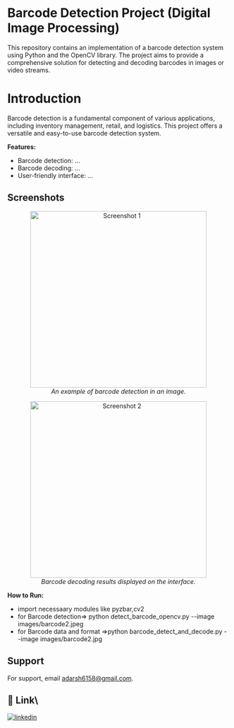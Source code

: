 # Barcode Detection Project (Digital Image Processing)

This repository contains an implementation of a barcode detection system using Python and the OpenCV library. The project aims to provide a comprehensive solution for detecting and decoding barcodes in images or video streams.

# Introduction
Barcode detection is a fundamental component of various applications, including inventory management, retail, and logistics. This project offers a versatile and easy-to-use barcode detection system.

**Features:**
- Barcode detection: ...
- Barcode decoding: ...
- User-friendly interface: ...

## Screenshots

<p align="center">
  <img src="https://github.com/Adarsh6158/Barcode-detection/assets/119891550/499c905f-4dd5-4955-b63f-1948da759c4f
" alt="Screenshot 1" width="400">
  <br>
  <em>An example of barcode detection in an image.</em>
</p>
<p align="center">
  <img src="https://github.com/Adarsh6158/Barcode-detection/assets/119891550/288b8346-a353-41d6-8979-472aa69f5e7f" alt="Screenshot 2" width="400">
  <br>
  <em>Barcode decoding results displayed on the interface.</em>
</p>

**How to Run:**
- import necessaary modules like pyzbar,cv2
- for Barcode detection=> python detect_barcode_opencv.py --image images/barcode2.jpeg
- for Barcode data and format =>python barcode_detect_and_decode.py --image images/barcode2.jpg

## Support

For support, email adarsh6158@gmail.com.

## 🔗 Link\


[![linkedin](https://img.shields.io/badge/linkedin-0A66C2?style=for-the-badge&logo=linkedin&logoColor=white)](https://www.linkedin.com/in/adarsh-35a9931ba/)
